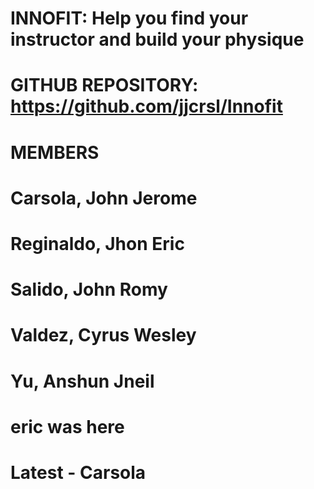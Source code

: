 # INNOFIT: Help you find your instructor and build your physique

# GITHUB REPOSITORY: https://github.com/jjcrsl/Innofit

# MEMBERS
# Carsola, John Jerome
# Reginaldo, Jhon Eric
# Salido, John  Romy
# Valdez, Cyrus Wesley
# Yu, Anshun Jneil


# eric was here
# Latest - Carsola
